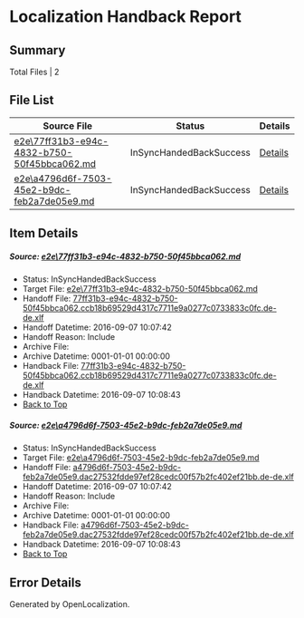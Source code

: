 # <a name='report-top'></a> Localization Handback Report

## Summary
 Total Files | 2

## File List
 Source File | Status | Details 
 ----------- | ------ | ------- 
 [e2e\77ff31b3-e94c-4832-b750-50f45bbca062.md](https://github.com/OpenLocalizationTestOrg/ol-test0/blob/de6d526333abadc12b18b6fc9fc883acda8332ca/e2e/77ff31b3-e94c-4832-b750-50f45bbca062.md) | InSyncHandedBackSuccess | [Details](#3bf35e53f1287bd01bd07ae8dba0824e04c2c84a2)
 [e2e\a4796d6f-7503-45e2-b9dc-feb2a7de05e9.md](https://github.com/OpenLocalizationTestOrg/ol-test0/blob/de6d526333abadc12b18b6fc9fc883acda8332ca/e2e/a4796d6f-7503-45e2-b9dc-feb2a7de05e9.md) | InSyncHandedBackSuccess | [Details](#e5321e31a599eb20c3ec9ae2c4746590a16297b44)

## Item Details
##### <a name='3bf35e53f1287bd01bd07ae8dba0824e04c2c84a2'></a> Source: [e2e\77ff31b3-e94c-4832-b750-50f45bbca062.md](https://github.com/OpenLocalizationTestOrg/ol-test0/blob/de6d526333abadc12b18b6fc9fc883acda8332ca/e2e/77ff31b3-e94c-4832-b750-50f45bbca062.md)
* Status: InSyncHandedBackSuccess
* Target File: [e2e\77ff31b3-e94c-4832-b750-50f45bbca062.md](https://github.com/OpenLocalizationTestOrg/ol-test0-dede/blob/3b79fa71c65fdb072bf914f3701aad12e489e140/e2e/77ff31b3-e94c-4832-b750-50f45bbca062.md)
* Handoff File: [77ff31b3-e94c-4832-b750-50f45bbca062.ccb18b69529d4317c7711e9a0277c0733833c0fc.de-de.xlf](https://github.com/OpenLocalizationTestOrg/ol-test0-handoff/blob/6917743c784e5f405176165d179297a538ad8dae/ol-handoff/OpenLocalizationTestOrg/ol-test0-dede/yuwzho/ht/77ff31b3-e94c-4832-b750-50f45bbca062.ccb18b69529d4317c7711e9a0277c0733833c0fc.de-de.xlf)
* Handoff Datetime: 2016-09-07 10:07:42
* Handoff Reason: Include
* Archive File: 
* Archive Datetime: 0001-01-01 00:00:00
* Handback File: [77ff31b3-e94c-4832-b750-50f45bbca062.ccb18b69529d4317c7711e9a0277c0733833c0fc.de-de.xlf](https://github.com/OpenLocalizationTestOrg/ol-test0-handback/blob/ca04092f06897cc90887868dee776e4459e7813f/ol-handback/OpenLocalizationTestOrg/ol-test0-dede/yuwzho/ht/77ff31b3-e94c-4832-b750-50f45bbca062.ccb18b69529d4317c7711e9a0277c0733833c0fc.de-de.xlf)
* Handback Datetime: 2016-09-07 10:08:43
* [Back to Top](#report-top)

##### <a name='e5321e31a599eb20c3ec9ae2c4746590a16297b44'></a> Source: [e2e\a4796d6f-7503-45e2-b9dc-feb2a7de05e9.md](https://github.com/OpenLocalizationTestOrg/ol-test0/blob/de6d526333abadc12b18b6fc9fc883acda8332ca/e2e/a4796d6f-7503-45e2-b9dc-feb2a7de05e9.md)
* Status: InSyncHandedBackSuccess
* Target File: [e2e\a4796d6f-7503-45e2-b9dc-feb2a7de05e9.md](https://github.com/OpenLocalizationTestOrg/ol-test0-dede/blob/3b79fa71c65fdb072bf914f3701aad12e489e140/e2e/a4796d6f-7503-45e2-b9dc-feb2a7de05e9.md)
* Handoff File: [a4796d6f-7503-45e2-b9dc-feb2a7de05e9.dac27532fdde97ef28cedc00f57b2fc402ef21bb.de-de.xlf](https://github.com/OpenLocalizationTestOrg/ol-test0-handoff/blob/6917743c784e5f405176165d179297a538ad8dae/ol-handoff/OpenLocalizationTestOrg/ol-test0-dede/yuwzho/ht/a4796d6f-7503-45e2-b9dc-feb2a7de05e9.dac27532fdde97ef28cedc00f57b2fc402ef21bb.de-de.xlf)
* Handoff Datetime: 2016-09-07 10:07:42
* Handoff Reason: Include
* Archive File: 
* Archive Datetime: 0001-01-01 00:00:00
* Handback File: [a4796d6f-7503-45e2-b9dc-feb2a7de05e9.dac27532fdde97ef28cedc00f57b2fc402ef21bb.de-de.xlf](https://github.com/OpenLocalizationTestOrg/ol-test0-handback/blob/ca04092f06897cc90887868dee776e4459e7813f/ol-handback/OpenLocalizationTestOrg/ol-test0-dede/yuwzho/ht/a4796d6f-7503-45e2-b9dc-feb2a7de05e9.dac27532fdde97ef28cedc00f57b2fc402ef21bb.de-de.xlf)
* Handback Datetime: 2016-09-07 10:08:43
* [Back to Top](#report-top)


## Error Details

Generated by OpenLocalization.
